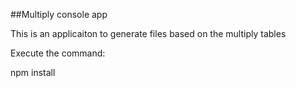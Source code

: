 ##Multiply console app

This is an applicaiton to generate files based on the multiply tables

Execute the command:

npm install